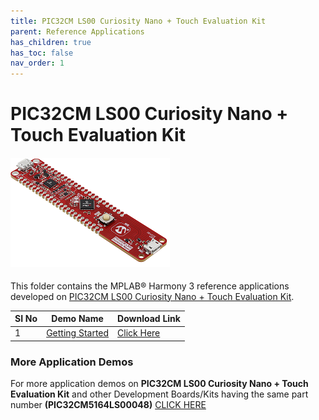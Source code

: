 ```yaml
---
title: PIC32CM LS00 Curiosity Nano + Touch Evaluation Kit
parent: Reference Applications
has_children: true
has_toc: false
nav_order: 1
---
```

# PIC32CM LS00 Curiosity Nano + Touch Evaluation Kit 
<h4 align="left"> <img src = "image.png"> </h4>

This folder contains the MPLAB® Harmony 3 reference applications developed on [PIC32CM LS00 Curiosity Nano + Touch Evaluation Kit](https://www.microchip.com/DevelopmentTools/ProductDetails/PartNO/EV41C56A).

|SI No| Demo Name | Download Link |
| --- | --- | -- |
| 1 | [Getting Started](./pic32cm_ls00_tz_getting_started/readme.md) | [Click Here](https://github.com/Microchip-MPLAB-Harmony/reference_apps/releases/latest/download/pic32cm_ls00_tz_getting_started.zip)|

### More Application Demos

For more application demos on **PIC32CM LS00 Curiosity Nano + Touch Evaluation Kit** and other Development Boards/Kits having the same part number **(PIC32CM5164LS00048)** <a href="https://mplab-discover.microchip.com/v1/itemtype/com.microchip.ide.project?s0=PIC32CM5164LS00048" target="_blank"> CLICK HERE </a>
